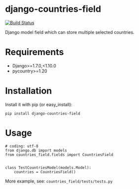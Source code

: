 django-countries-field
=====

[![Build Status](https://travis-ci.org/rutube/django-countries-field.svg)](https://travis-ci.org/rutube/django-countries-field)

Django model field which can store multiple selected countries.

Requirements
=====
* Django>=1.7.0,<1.10.0
* pycountry>=1.20

Installation
=====

Install it with pip (or easy_install):

```pip install django-countries-field```


Usage
=====

```
# coding: utf-8
from django.db import models
from countries_field.fields import CountriesField


class TestCountriesModel(models.Model):
    countries = CountriesField()
```

More example, see: `countries_field/tests/tests.py`
